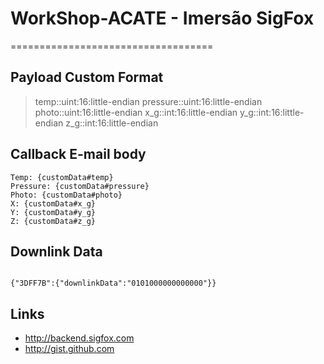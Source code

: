 # WorkShop-ACATE - Imersão SigFox
===================================


## Payload Custom Format
> temp::uint:16:little-endian pressure::uint:16:little-endian photo::uint:16:little-endian x_g::int:16:little-endian y_g::int:16:little-endian z_g::int:16:little-endian

## Callback E-mail body

~~~
Temp: {customData#temp}
Pressure: {customData#pressure}
Photo: {customData#photo}
X: {customData#x_g}
Y: {customData#y_g}
Z: {customData#z_g}
~~~

## Downlink Data

~~~

{"3DFF7B":{"downlinkData":"0101000000000000"}}

~~~


## Links
* http://backend.sigfox.com
* http://gist.github.com